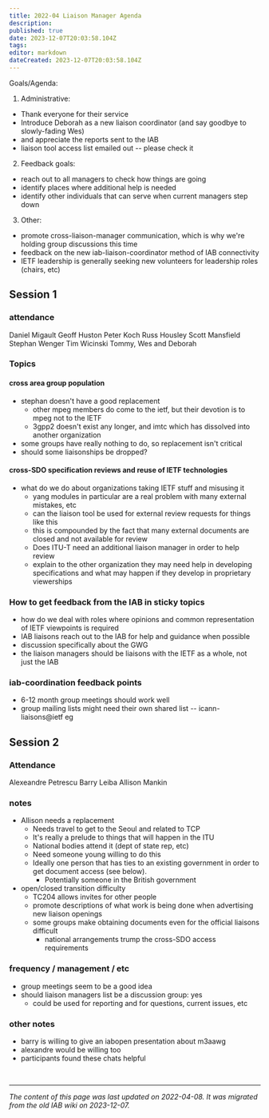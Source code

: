 ```yaml
---
title: 2022-04 Liaison Manager Agenda
description: 
published: true
date: 2023-12-07T20:03:58.104Z
tags: 
editor: markdown
dateCreated: 2023-12-07T20:03:58.104Z
---
```


Goals/Agenda:

1. Administrative:
  - Thank everyone for their service
  - Introduce Deborah as a new liaison coordinator (and say goodbye to slowly-fading Wes)
  - and appreciate the reports sent to the IAB
  - liaison tool access list emailed out -- please check it
2. Feedback goals:
  - reach out to all managers to check how things are going
  - identify places where additional help is needed
  - identify other individuals that can serve when current managers step down
3. Other:
  - promote cross-liaison-manager communication, which is why we're holding group discussions this time
  - feedback on the new iab-liaison-coordinator method of IAB connectivity
  - IETF leadership is generally seeking new volunteers for leadership roles (chairs, etc)
  
## Session 1
### attendance
Daniel Migault
Geoff Huston
Peter Koch
Russ Housley
Scott Mansfield
Stephan Wenger
Tim Wicinski
Tommy, Wes and Deborah

### Topics
#### cross area group population
- stephan doesn't have a good replacement
  - other mpeg members do come to the ietf, but their devotion is to mpeg not to the IETF
  - 3gpp2 doesn't exist any longer, and imtc which has dissolved into another organization
- some groups have really nothing to do, so replacement isn't critical
- should some liaisonships be dropped?

#### cross-SDO specification reviews and reuse of IETF technologies
- what do we do about organizations taking IETF stuff and misusing it
  - yang modules in particular are a real problem with many external mistakes, etc
  - can the liaison tool be used for external review requests for things like this
  - this is compounded by the fact that many external documents are closed and not available for review
  - Does ITU-T need an additional liaison manager in order to help review
  - explain to the other organization they may need help in developing specifications and what may happen if they develop in proprietary viewerships

### How to get feedback from the IAB in sticky topics
- how do we deal with roles where opinions and common representation of IETF viewpoints is required
- IAB liaisons reach out to the IAB for help and guidance when possible
- discussion specifically about the GWG
- the liaison managers should be liaisons with the IETF as a whole, not just the IAB

### iab-coordination feedback points
- 6-12 month group meetings should work well
- group mailing lists might need their own shared list -- icann-liaisons@ietf eg


## Session 2
### Attendance
Alexeandre Petrescu
Barry Leiba
Allison Mankin

### notes
- Allison needs a replacement
  - Needs travel to get to the Seoul and related to TCP
  - It's really a prelude to things that will happen in the ITU
  - National bodies attend it (dept of state rep, etc)
  - Need someone young willing to do this
  - Ideally one person that has ties to an existing government in order to get document access (see below).
    - Potentially someone in the British government
- open/closed transition difficulty
  - TC204 allows invites for other people
  - promote descriptions of what work is being done when advertising new liaison openings
  - some groups make obtaining documents even for the official liaisons difficult
    - national arrangements trump the cross-SDO access requirements

### frequency / management / etc
- group meetings seem to be a good idea
- should liaison managers list be a discussion group: yes
  - could be used for reporting and for questions, current issues, etc

### other notes
- barry is willing to give an iabopen presentation about m3aawg
- alexandre would be willing too
- participants found these chats helpful

&nbsp;
&nbsp;
&nbsp;

---

*The content of this page was last updated on 2022-04-08. It was migrated from the old IAB wiki on 2023-12-07.*
